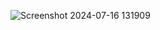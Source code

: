 ![Screenshot 2024-07-16 131909](https://github.com/user-attachments/assets/04cbdd5a-07dc-42a1-afb6-5062d5c3c62b)
